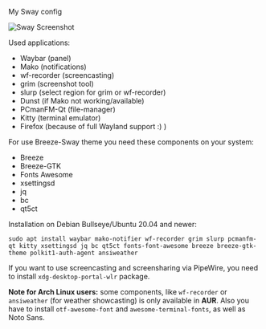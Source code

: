 My Sway config 

![Sway Screenshot](https://github.com/Sunderland93/dotfiles/blob/master/Sway/screenshot.png)

Used applications:

* Waybar (panel)
* Mako (notifications)
* wf-recorder (screencasting)
* grim (screenshot tool)
* slurp (select region for grim or wf-recorder)
* Dunst (if Mako not working/available)
* PCmanFM-Qt (file-manager)
* Kitty (terminal emulator)
* Firefox (because of full Wayland support :) )

For use Breeze-Sway theme you need these components on your system:

* Breeze
* Breeze-GTK
* Fonts Awesome
* xsettingsd
* jq
* bc
* qt5ct

Installation on Debian Bullseye/Ubuntu 20.04 and newer:

`sudo apt install waybar mako-notifier wf-recorder grim slurp pcmanfm-qt kitty xsettingsd
jq bc qt5ct fonts-font-awesome breeze breeze-gtk-theme polkit1-auth-agent ansiweather`

If you want to use screencasting and screensharing via PipeWire, you need to install `xdg-desktop-portal-wlr` package.

**Note for Arch Linux users:** some components, like `wf-recorder` or `ansiweather` (for weather showcasting) is only available in **AUR**. Also you have to install `otf-awesome-font` and `awesome-terminal-fonts`, as well as Noto Sans.
